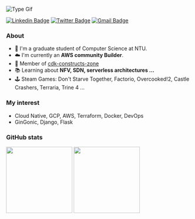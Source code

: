 ![Type Gif](https://user-images.githubusercontent.com/53658800/124649463-1f500f80-decb-11eb-8149-6fa1158ff625.gif)

[![Linkedin Badge](https://img.shields.io/badge/-benkajaja-blue?style=flat-square&logo=Linkedin&logoColor=white&link=https://www.linkedin.com/in/benkajaja/)](https://www.linkedin.com/in/benkajaja/)
[![Twitter Badge](https://img.shields.io/badge/-@benkajaja-blue?style=flat-square&logo=twitter&logoColor=white)](https://twitter.com/benkajaja)
[![Gmail Badge](https://img.shields.io/badge/-r08944006@csie.ntu.edu.tw-D14836?style=flat-square&logo=gmail&logoColor=white)](mailto:r08944006@csie.ntu.edu.tw)

### About
- 🏫 I'm a graduate student of Computer Science at NTU.
- ☁️ I'm currently an **AWS community Builder**.
- 🧰 Member of [cdk-constructs-zone](https://github.com/cdk-constructs-zone)
- 📚 Learning about **NFV, SDN, serverless architectures ...**
- 🕹️ Steam Games: Don't Starve Together, Factorio, Overcooked!2, Castle Crashers, Terraria, Trine 4 ...

### My interest
- Cloud Native, GCP, AWS, Terraform, Docker, DevOps
- GinGonic, Django, Flask

### GitHub stats

<p>
  <img height="180em" src = "https://github-readme-stats.vercel.app/api?username=benkajaja&theme=prussian&show_icons=true&count_private=true">
  <img height="180em" src = "https://github-readme-stats.vercel.app/api/top-langs/?username=benkajaja&theme=prussian&layout=compact&exclude_repo=ONOS-Apps">
</p>
